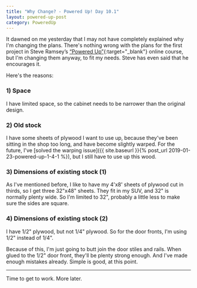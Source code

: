 ```yaml
---
title: "Why Change? - Powered Up! Day 10.1"
layout: powered-up-post
category: PoweredUp
---
```

It dawned on me yesterday that I may not have completely explained why I'm changing the plans. There's nothing wrong with the plans for the first project in Steve Ramsey’s [“Powered Up”](https://theweekendwoodworker.com/powered-up){:target="_blank"} online course, but I'm changing them anyway, to fit my needs. Steve has even said that he encourages it.

Here's the reasons:

### 1) Space

I have limited space, so the cabinet needs to be narrower than the original design.

### 2) Old stock

I have some sheets of plywood I want to use up, because they've been sitting in the shop too long, and have become slightly warped. For the future, I've [solved the warping issue]({{ site.baseurl }}{% post_url 2019-01-23-powered-up-1-4-1 %}), but I still have to use up this wood.

### 3) Dimensions of existing stock (1)

As I've mentioned before, I like to have my 4'x8' sheets of plywood cut in thirds, so I get three 32"x48" sheets. They fit in my SUV, and 32" is normally plenty wide. So I'm limited to 32", probably a little less to make sure the sides are square.

### 4) Dimensions of existing stock (2)

I have 1/2" plywood, but not 1/4" plywood. So for the door fronts, I'm using 1/2" instead of 1/4".

Because of this, I'm just going to butt join the door stiles and rails. When glued to the 1/2" door front, they'll be plenty strong enough. And I've made enough mistakes already. Simple is good, at this point.

---

Time to get to work. More later.

